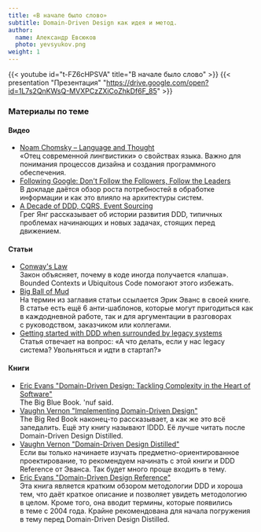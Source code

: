 ```yaml
---
title: «В начале было слово»
subtitle: Domain-Driven Design как идея и метод.
author:
  name: Александр Евсюков
  photo: yevsyukov.png
weight: 1
---
```


{{< youtube id="t-FZ6cHPSVA" title="В начале было слово" >}}
{{< presentation "Презентация" "https://drive.google.com/open?id=1L7s2QnKWsQ-MVXPCzZXiCoZhkDf6F_85" >}}

### Материалы по теме

#### Видео
- [Noam Chomsky – Language and Thought](https://www.youtube.com/watch?v=KEmpRtj34xg) \
  «Отец современной лингвистики» о свойствах языка. Важно для понимания процессов дизайна
  и&nbsp;создания программного обеспечения.
- [Following Google: Don't Follow the Followers, Follow the Leaders](https://www.infoq.com/presentations/db-history-data-processing/) \
  В&nbsp;докладе даётся обзор роста потребностей в&nbsp;обработке информации и&nbsp;как это влияло
  на&nbsp;архитектуры систем.
- [A Decade of DDD, CQRS, Event Sourcing](https://youtu.be/LDW0QWie21s) \
  Грег Янг рассказывает об&nbsp;истории развития DDD, типичных проблемах начинающих и&nbsp;новых
  задачах, стоящих перед движением.

#### Статьи
- [Conway's Law](http://www.melconway.com/Home/Conways_Law.html) \
  Закон объясняет, почему в&nbsp;коде иногда получается &laquo;лапша&raquo;. Bounded Contexts
  и&nbsp;Ubiquitous Code помогают этого избежать.
- [Big Ball of Mud](http://www.laputan.org/mud/) \
  На&nbsp;термин из&nbsp;заглавия статьи ссылается Эрик Эванс в&nbsp;своей книге. В&nbsp;статье есть
  ещё 6&nbsp;анти-шаблонов, которые могут пригодиться как в&nbsp;каждодневной работе, так и&nbsp;для
  аргументации в&nbsp;разговорах с&nbsp;руководством, заказчиком или коллегами.
- [Getting started with DDD when surrounded by legacy systems](http://domainlanguage.com/wp-content/uploads/2016/04/GettingStartedWithDDDWhenSurroundedByLegacySystemsV1.pdf) \
  Статья отвечает на вопрос: «А что делать, если у нас legacy система? Увольняться и идти в
  стартап?»

#### Книги
- [Eric Evans "Domain-Driven Design: Tackling Complexity in the Heart of Software"](https://www.amazon.com/Domain-Driven-Design-Tackling-Complexity-Software/dp/0321125215) \
  The Big Blue Book. 'nuf said.
- [Vaughn Vernon "Implementing Domain-Driven Design"](http://www.informit.com/store/implementing-domain-driven-design-9780133039894) \
  The Big Red Book наконец-то рассказывает, а&nbsp;как&nbsp;же это всё запедалить. Ещё эту книгу
  называют IDDD. Её&nbsp;лучше читать после Domain-Driven Design Distilled.
- [Vaughn Vernon "Domain-Driven Design Distilled"](http://www.informit.com/store/domain-driven-design-distilled-9780134434988) \
  Если вы&nbsp;только начинаете изучать предметно-ориентированное проектирование,
  то&nbsp;рекомендуем начинать с&nbsp;этой книги и&nbsp;DDD Reference от&nbsp;Эванса. Так будет
  много проще входить в&nbsp;тему.
- [Eric Evans "Domain-Driven Design Reference"](http://domainlanguage.com/ddd/reference/) \
  Эта книга является кратким обзором методологии DDD и&nbsp;хороша тем, что даёт краткое описание
  и&nbsp;позволяет увидеть методологию в&nbsp;целом. Кроме того, она вводит термины, которые
  появились в&nbsp;теме с&nbsp;2004&nbsp;года. Крайне рекомендована для начала погружения
  в&nbsp;тему перед Domain-Driven Design Distilled.

